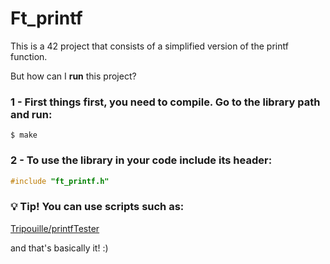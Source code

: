 # Ft_printf

This is a 42 project that consists of a simplified version of the printf function.

But how can I <b>run</b> this project? 

### 1 - First things first, you need to compile. Go to the library path and run:  
  
    $ make

### 2 - To use the library in your code include its header:
```C
#include "ft_printf.h" 
```
### 💡 Tip! You can use scripts such as:

   <a href="https://github.com/Tripouille/printfTester" target="_blank">Tripouille/printfTester</a>
        
and that's basically it! :)

